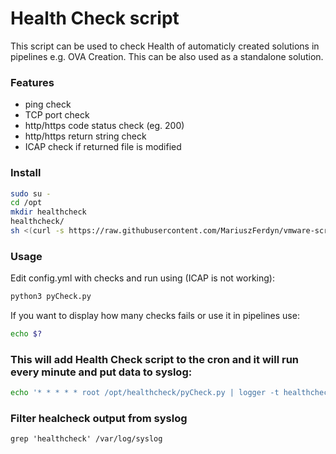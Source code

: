 # Health Check script

This script can be used to check Health of automaticly created solutions in pipelines e.g. OVA Creation. This can be also used as a standalone solution.

### Features 
* ping check
* TCP port check
* http/https code status check (eg. 200)
* http/https return string check
* ICAP check if returned file is modified

### Install
```bash
sudo su -
cd /opt
mkdir healthcheck
healthcheck/
sh <(curl -s https://raw.githubusercontent.com/MariuszFerdyn/vmware-scripts/main/HealthCheck/install.sh || wget -q -O - https://raw.githubusercontent.com/MariuszFerdyn/vmware-scripts/main/HealthCheck/install.sh)
```
### Usage

Edit config.yml with checks and run using (ICAP is not working):
```bash
python3 pyCheck.py
```
If you want to display how many checks fails or use it in pipelines use:
```bash
echo $?
```
### This will add Health Check script to the cron and it will run every minute and put data to syslog:
```bash
echo '* * * * * root /opt/healthcheck/pyCheck.py | logger -t healthcheck' > /etc/cron.d/pyMonitor
```
### Filter healcheck output from syslog
```
grep 'healthcheck' /var/log/syslog
```
